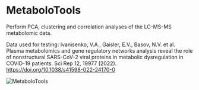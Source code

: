 # MetaboloTools
Perform PCA, clustering and correlation analyses of the LC-MS-MS metabolomic data.

Data used for testing:
Ivanisenko, V.A., Gaisler, E.V., Basov, N.V. et al. Plasma metabolomics and gene regulatory networks analysis reveal the role of nonstructural SARS-CoV-2 viral proteins in metabolic dysregulation in COVID-19 patients. Sci Rep 12, 19977 (2022). 
https://doi.org/10.1038/s41598-022-24170-0

![MetaboloTools](https://github.com/user-attachments/assets/1b679753-241b-42cc-9055-a37ea89c73a2)
